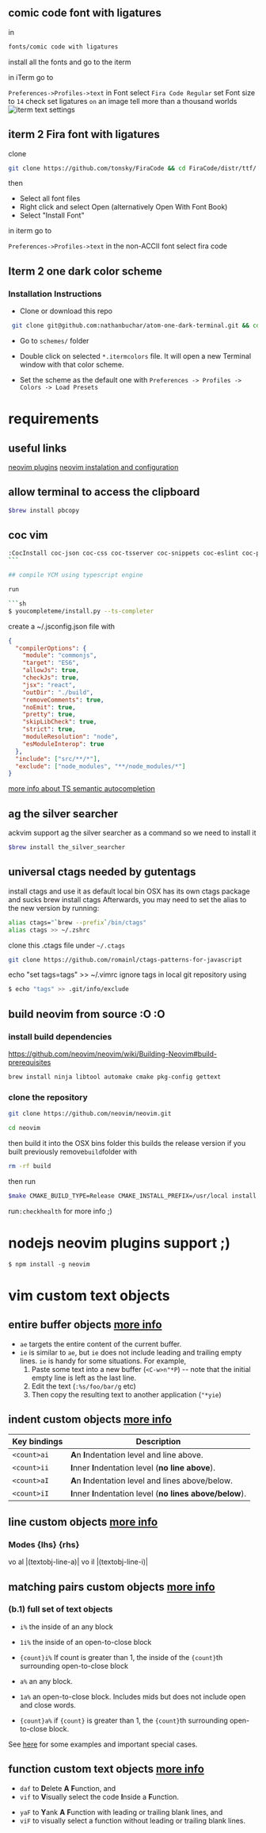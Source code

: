 ## comic code font with ligatures

in

```sh
fonts/comic code with ligatures
```

install all the fonts and go to the iterm

in iTerm go to

`Preferences->Profiles->text`
in Font select `Fira Code Regular`
set Font size to `14`
check set ligatures `on`
an image tell more than a thousand worlds
![iterm text settings](https://i.paste.pics/ea6ce83237ec37dc2067e52a11c5579a.png)

## iterm 2 Fira font with ligatures

clone

```sh
git clone https://github.com/tonsky/FiraCode && cd FiraCode/distr/ttf/
```

then

- Select all font files
- Right click and select Open (alternatively Open With Font Book)
- Select "Install Font"

in iterm go to

`Preferences->Profiles->text`
in the non-ACCII font select fira code

## Iterm 2 one dark color scheme

### Installation Instructions

- Clone or download this repo

```sh
 git clone git@github.com:nathanbuchar/atom-one-dark-terminal.git && cd atom-one-dark-terminal
```

- Go to `schemes/` folder

- Double click on selected `*.itermcolors` file. It will open a new Terminal window with that
  color scheme.

- Set the scheme as the default one with `Preferences -> Profiles -> Colors -> Load Presets`

# requirements

## useful links

[neovim plugins](https://stsewd.dev/es/posts/neovim-plugins)
[neovim instalation and configuration](https://stsewd.dev/es/posts/neovim-installation-configuration)

## allow terminal to access the clipboard

```sh
$brew install pbcopy
```

## coc vim

````sh
:CocInstall coc-json coc-css coc-tsserver coc-snippets coc-eslint coc-prettier 
```

## compile YCM using typescript engine

run

```sh
$ youcompleteme/install.py --ts-completer

````

create a ~/.jsconfig.json file with

```json
{
  "compilerOptions": {
    "module": "commonjs",
    "target": "ES6",
    "allowJs": true,
    "checkJs": true,
    "jsx": "react",
    "outDir": "./build",
    "removeComments": true,
    "noEmit": true,
    "pretty": true,
    "skipLibCheck": true,
    "strict": true,
    "moduleResolution": "node",
    "esModuleInterop": true
  },
  "include": ["src/**/*"],
  "exclude": ["node_modules", "**/node_modules/*"]
}
```

[more info about TS semantic autocompletion](https://github.com/ycm-core/YouCompleteMe#javascript-and-typescript-semantic-completion)

## ag the silver searcher

ackvim support ag the silver searcher as a command so we need to install it

```sh
$brew install the_silver_searcher
```

## universal ctags needed by gutentags

install ctags and use it as default local bin OSX has its own ctags package and sucks
brew install ctags
Afterwards, you may need to set the alias to the new version by running:

```sh
alias ctags="`brew --prefix`/bin/ctags"
alias ctags >> ~/.zshrc
```

clone this .ctags file under `~/.ctags`

```sh
git clone https://github.com/romainl/ctags-patterns-for-javascript
```

echo "set tags=tags" >> ~/.vimrc
ignore tags in local git repository using

```sh
$ echo "tags" >> .git/info/exclude
```

## build neovim from source :O :O

### install build dependencies

https://github.com/neovim/neovim/wiki/Building-Neovim#build-prerequisites

```sh
brew install ninja libtool automake cmake pkg-config gettext
```

### clone the repository

```sh
git clone https://github.com/neovim/neovim.git
```

```sh
cd neovim
```

then build it into the OSX bins folder this builds the release version if you built previously remove`build`folder with

```sh
rm -rf build
```

then run

```sh
$make CMAKE_BUILD_TYPE=Release CMAKE_INSTALL_PREFIX=/usr/local install
```

run`:checkhealth` for more info ;)

# nodejs neovim plugins support ;)

`$ npm install -g neovim`

# vim custom text objects

## entire buffer objects [more info](https://github.com/kana/vim-textobj-entire/blob/master/README.md)

- `ae` targets the entire content of the current buffer.
- `ie` is similar to `ae`, but `ie` does not include leading and trailing empty
  lines. `ie` is handy for some situations. For example,
  1. Paste some text into a new buffer (`<C-w>n"*P`)
     -- note that the initial empty line is left as the last line.
  2. Edit the text (`:%s/foo/bar/g` etc)
  3. Then copy the resulting text to another application (`"*yie`)

## indent custom objects [more info](https://github.com/kana/vim-textobj-line/blob/master/doc/textobj-line.txt)

| Key bindings | Description                                                 |
| ------------ | ----------------------------------------------------------- |
| `<count>ai`  | **A**n **I**ndentation level and line above.                |
| `<count>ii`  | **I**nner **I**ndentation level (**no line above**).        |
| `<count>aI`  | **A**n **I**ndentation level and lines above/below.         |
| `<count>iI`  | **I**nner **I**ndentation level (**no lines above/below**). |

## line custom objects [more info](https://github.com/michaeljsmith/vim-indent-object/blob/master/README.md)

### Modes {lhs} {rhs}

vo al |<Plug>(textobj-line-a)|
vo il |<Plug>(textobj-line-i)|

## matching pairs custom objects [more info](https://github.com/andymass/vim-matchup/blob/master/README.md)

### (b.1) full set of text objects

- `i%` the inside of an any block
- `1i%` the inside of an open-to-close block
- `{count}i%` If count is greater than 1, the inside of the `{count}`th
  surrounding open-to-close block

- `a%` an any block.
- `1a%` an open-to-close block. Includes mids but does not include open
  and close words.
- `{count}a%` if `{count}` is greater than 1, the `{count}`th surrounding
  open-to-close block.

See [here](#line-wise-operatortext-object-combinations)
for some examples and important special cases.

## function custom text objects [more info](https://github.com/kana/vim-textobj-function/blob/master/README.md)

- `daf` to <strong>D</strong>elete <strong>A</strong> <strong>F</strong>unction, and
- `vif` to <strong>V</strong>isually select the code <strong>I</strong>nside a <strong>F</strong>unction.

* `yaF` to <strong>Y</strong>ank <strong>A</strong> <strong>F</strong>unction with leading or trailing blank lines, and
* `viF` to visually select a function without leading or trailing blank lines.
